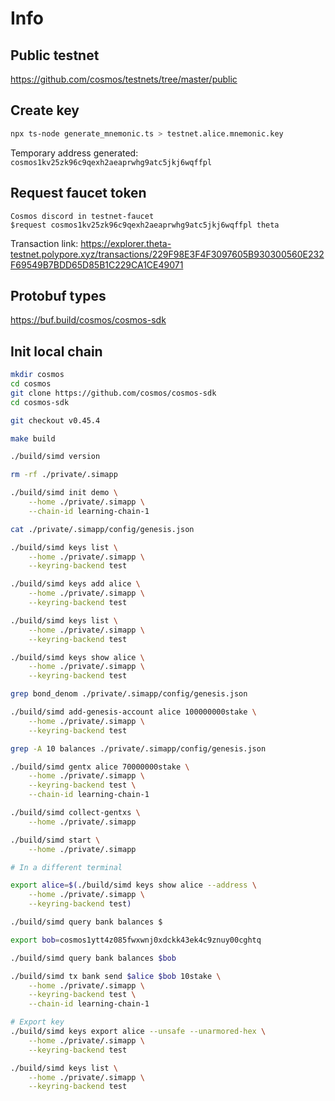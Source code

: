 # Info

## Public testnet

<https://github.com/cosmos/testnets/tree/master/public>

## Create key

```sh
npx ts-node generate_mnemonic.ts > testnet.alice.mnemonic.key
```

Temporary address generated: `cosmos1kv25zk96c9qexh2aeaprwhg9atc5jkj6wqffpl`

## Request faucet token

```discord
Cosmos discord in testnet-faucet
$request cosmos1kv25zk96c9qexh2aeaprwhg9atc5jkj6wqffpl theta
```

Transaction link:
<https://explorer.theta-testnet.polypore.xyz/transactions/229F98E3F4F3097605B930300560E232F69549B7BDD65D85B1C229CA1CE49071>

## Protobuf types

<https://buf.build/cosmos/cosmos-sdk>

## Init local chain

```sh
mkdir cosmos
cd cosmos
git clone https://github.com/cosmos/cosmos-sdk
cd cosmos-sdk

git checkout v0.45.4

make build

./build/simd version

rm -rf ./private/.simapp

./build/simd init demo \
    --home ./private/.simapp \
    --chain-id learning-chain-1

cat ./private/.simapp/config/genesis.json

./build/simd keys list \
    --home ./private/.simapp \
    --keyring-backend test

./build/simd keys add alice \
    --home ./private/.simapp \
    --keyring-backend test

./build/simd keys list \
    --home ./private/.simapp \
    --keyring-backend test

./build/simd keys show alice \
    --home ./private/.simapp \
    --keyring-backend test

grep bond_denom ./private/.simapp/config/genesis.json

./build/simd add-genesis-account alice 100000000stake \
    --home ./private/.simapp \
    --keyring-backend test

grep -A 10 balances ./private/.simapp/config/genesis.json

./build/simd gentx alice 70000000stake \
    --home ./private/.simapp \
    --keyring-backend test \
    --chain-id learning-chain-1

./build/simd collect-gentxs \
    --home ./private/.simapp

./build/simd start \
    --home ./private/.simapp

# In a different terminal

export alice=$(./build/simd keys show alice --address \
    --home ./private/.simapp \
    --keyring-backend test)

./build/simd query bank balances $

export bob=cosmos1ytt4z085fwxwnj0xdckk43ek4c9znuy00cghtq

./build/simd query bank balances $bob

./build/simd tx bank send $alice $bob 10stake \
    --home ./private/.simapp \
    --keyring-backend test \
    --chain-id learning-chain-1

# Export key
./build/simd keys export alice --unsafe --unarmored-hex \
    --home ./private/.simapp \
    --keyring-backend test

./build/simd keys list \
    --home ./private/.simapp \
    --keyring-backend test
```
